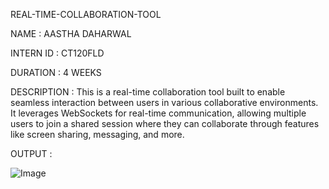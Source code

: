 REAL-TIME-COLLABORATION-TOOL

NAME : AASTHA DAHARWAL

INTERN ID : CT120FLD

DURATION : 4 WEEKS

DESCRIPTION : This is a real-time collaboration tool built to enable seamless interaction between users in various collaborative environments. It leverages WebSockets for real-time communication, allowing multiple users to join a shared session where they can collaborate through features like screen sharing, messaging, and more.

OUTPUT : 

![Image](https://github.com/user-attachments/assets/49f4d679-6c6c-40dd-945c-27d93ccd665d)


